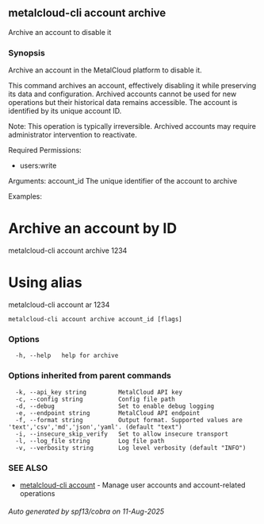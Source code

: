 ## metalcloud-cli account archive

Archive an account to disable it

### Synopsis

Archive an account in the MetalCloud platform to disable it.

This command archives an account, effectively disabling it while preserving 
its data and configuration. Archived accounts cannot be used for new operations 
but their historical data remains accessible. The account is identified by its 
unique account ID.

Note: This operation is typically irreversible. Archived accounts may require 
administrator intervention to reactivate.

Required Permissions:
  - users:write

Arguments:
  account_id    The unique identifier of the account to archive

Examples:
  # Archive an account by ID
  metalcloud-cli account archive 1234

  # Using alias
  metalcloud-cli account ar 1234

```
metalcloud-cli account archive account_id [flags]
```

### Options

```
  -h, --help   help for archive
```

### Options inherited from parent commands

```
  -k, --api_key string         MetalCloud API key
  -c, --config string          Config file path
  -d, --debug                  Set to enable debug logging
  -e, --endpoint string        MetalCloud API endpoint
  -f, --format string          Output format. Supported values are 'text','csv','md','json','yaml'. (default "text")
  -i, --insecure_skip_verify   Set to allow insecure transport
  -l, --log_file string        Log file path
  -v, --verbosity string       Log level verbosity (default "INFO")
```

### SEE ALSO

* [metalcloud-cli account](metalcloud-cli_account.md)	 - Manage user accounts and account-related operations

###### Auto generated by spf13/cobra on 11-Aug-2025
